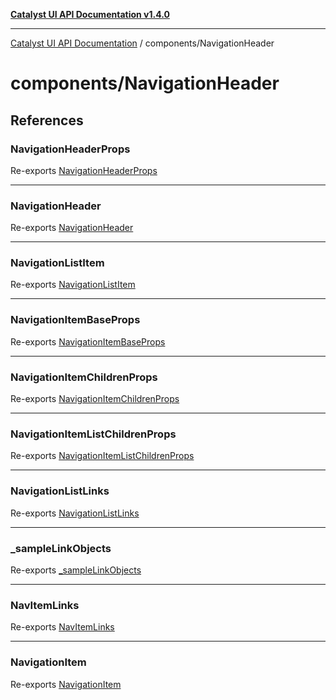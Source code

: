 [**Catalyst UI API Documentation v1.4.0**](../../README.md)

---

[Catalyst UI API Documentation](../../README.md) / components/NavigationHeader

# components/NavigationHeader

## References

### NavigationHeaderProps

Re-exports [NavigationHeaderProps](NavigationHeader/interfaces/NavigationHeaderProps.md)

---

### NavigationHeader

Re-exports [NavigationHeader](NavigationHeader/functions/NavigationHeader.md)

---

### NavigationListItem

Re-exports [NavigationListItem](NavigationItem/variables/NavigationListItem.md)

---

### NavigationItemBaseProps

Re-exports [NavigationItemBaseProps](NavigationItem/interfaces/NavigationItemBaseProps.md)

---

### NavigationItemChildrenProps

Re-exports [NavigationItemChildrenProps](NavigationItem/interfaces/NavigationItemChildrenProps.md)

---

### NavigationItemListChildrenProps

Re-exports [NavigationItemListChildrenProps](NavigationItem/interfaces/NavigationItemListChildrenProps.md)

---

### NavigationListLinks

Re-exports [NavigationListLinks](NavigationItem/interfaces/NavigationListLinks.md)

---

### \_sampleLinkObjects

Re-exports [\_sampleLinkObjects](NavigationItem/variables/sampleLinkObjects.md)

---

### NavItemLinks

Re-exports [NavItemLinks](NavigationItem/functions/NavItemLinks.md)

---

### NavigationItem

Re-exports [NavigationItem](NavigationItem/functions/NavigationItem.md)

